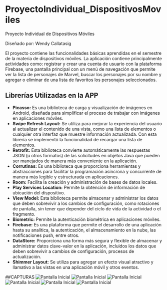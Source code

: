 # ProyectoIndividual_DispositivosMoviles
Proyecto Individual de Dispositivos Móviles

Diseñado por: Wendy Callatasig

El proyecto contiene las funcionalidades básicas aprendidas en el semestre de la materia de dispositivos móviles. La aplicación contiene principalmente actividades como: registrar y crear una cuenta de usuario con la plataforma Firebase, una pantalla principal con un menú de navegación que permite ver la lista de personajes de Marvel, buscar los personajes por su nombre y agregar o eliminar de una lista de favoritos los personajes seleccionados.

## Librerías Utilizadas en la APP
- **Picasso:** Es una biblioteca de carga y visualización de imágenes en Android, diseñada para simplificar el proceso de trabajar con imágenes en aplicaciones móviles.
- **Swipe Refresh Layout:** Se utiliza para mejorar la experiencia del usuario al actualizar el contenido de una vista, como una lista de elementos o cualquier otra interfaz que muestre información actualizada. Con esta librería se implementó la funcionalidad de recargar una lista de elementos.
- **Retrofit:** Esta biblioteca convierte automáticamente las respuestas JSON (u otros formatos) de las solicitudes en objetos Java que pueden ser manejados de manera más conveniente en la aplicación.
- **Corrutinas:** Es una biblioteca que proporciona herramientas y abstracciones para facilitar la programación asíncrona y concurrente de manera más legible y estructurada en aplicaciones.
- **Room:** Facilita la creación y administración de bases de datos locales.
- **Play Services Location:** Permite la obtención de información de ubicación del dispositivo.
- **View Model:** Esta biblioteca permite almacenar y administrar los datos que deben sobrevivir a los cambios de configuración, como rotaciones de pantalla, sin tener que depender del ciclo de vida de la actividad o el fragmento.
- **Biometric:** Permite la autenticación biométrica en aplicaciones móviles.
- **Firebase:** Es una plataforma que permite el desarrollo de una aplicación hasta su analítica, la autenticación, el almacenamiento en la nube, las notificaciones push, entre otros.
- **DataStore:** Proporciona una forma más segura y flexible de almacenar y administrar datos clave-valor en la aplicación, incluidos los datos que deben sobrevivir a cambios de configuración, procesos de actualización.
- **Shimmer Layout:** Se utiliza para agregar un efecto visual atractivo y llamativo a las vistas en una aplicación móvil y otros eventos.


##CAPTURAS
![Pantalla Inicial](https://github.com/WendyJazmin/ProyectoIndividual_DispositivosMoviles/blob/main/PaginaPrincipal.png)
![Pantalla Inicial](https://github.com/WendyJazmin/ProyectoIndividual_DispositivosMoviles/blob/main/ListaMarvel.png)
![Pantalla Inicial](https://github.com/WendyJazmin/ProyectoIndividual_DispositivosMoviles/blob/main/BuscarPersonajes.png)
![Pantalla Inicial](https://github.com/WendyJazmin/ProyectoIndividual_DispositivosMoviles/blob/main/favoritosmarvel.png)
![Pantalla Inicial](https://github.com/WendyJazmin/ProyectoIndividual_DispositivosMoviles/blob/main/registro.png)
![Pantalla Inicial](https://github.com/WendyJazmin/ProyectoIndividual_DispositivosMoviles/blob/main/image.png)
